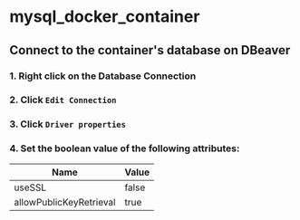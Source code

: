 # mysql_docker_container

## Connect to the container's database on DBeaver

### 1. Right click on the Database Connection
### 2. Click `Edit Connection`
### 3. Click `Driver properties`
### 4. Set the boolean value of the following attributes:

| Name                      | Value       |
| ------------------------- | ----------- |
| useSSL                    | false       |
| allowPublicKeyRetrieval   | true        |


